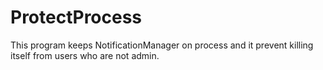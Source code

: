 # ProtectProcess

This program keeps NotificationManager on process and it prevent killing itself from users who are not admin.
